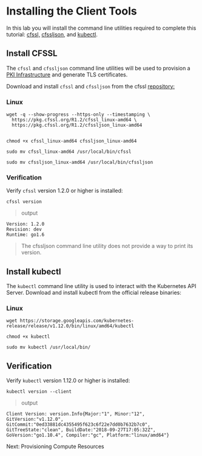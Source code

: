# Installing the Client Tools
In this lab you will install the command line utilities required to complete this tutorial: [cfssl,](https://github.com/cloudflare/cfssl) [cfssljson](https://github.com/cloudflare/cfssl), and [kubectl](https://kubernetes.io/docs/tasks/tools/install-kubectl).

## Install CFSSL
The `cfssl` and `cfssljson` command line utilities will be used to provision a [PKI Infrastructure](https://en.wikipedia.org/wiki/Public_key_infrastructure) and generate TLS certificates.

Download and install `cfssl` and `cfssljson` from the cfssl [repository:](https://pkg.cfssl.org/)

### Linux 
```
wget -q --show-progress --https-only --timestamping \
  https://pkg.cfssl.org/R1.2/cfssl_linux-amd64 \
  https://pkg.cfssl.org/R1.2/cfssljson_linux-amd64
  
 ```
```chmod +x cfssl_linux-amd64 cfssljson_linux-amd64```

```sudo mv cfssl_linux-amd64 /usr/local/bin/cfssl```

```sudo mv cfssljson_linux-amd64 /usr/local/bin/cfssljson``` 

### Verification

Verify `cfssl` version 1.2.0 or higher is installed:

`cfssl version`
>output

```
Version: 1.2.0
Revision: dev
Runtime: go1.6

```

>The cfssljson command line utility does not provide a way to print its version.

## Install kubectl

The `kubectl` command line utility is used to interact with the Kubernetes API Server. Download and install kubectl from the official release binaries:

### Linux

```wget https://storage.googleapis.com/kubernetes-release/release/v1.12.0/bin/linux/amd64/kubectl```

```chmod +x kubectl```

```sudo mv kubectl /usr/local/bin/```

## Verification
Verify `kubectl` version 1.12.0 or higher is installed:

```kubectl version --client```

>output

```Client Version: version.Info{Major:"1", Minor:"12", GitVersion:"v1.12.0", GitCommit:"0ed33881dc4355495f623c6f22e7dd0b7632b7c0", GitTreeState:"clean", BuildDate:"2018-09-27T17:05:32Z", GoVersion:"go1.10.4", Compiler:"gc", Platform:"linux/amd64"}```

Next: Provisioning Compute Resources
